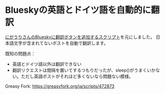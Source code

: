 # Blueskyの英語とドイツ語を自動的に翻訳
[にがうりさんのBlueskyに翻訳ボタンを追加するスクリプト](https://greasyfork.org/ja/scripts/467069-blueskytranslatebutton)を元にしました。
日本語文字が含まれてないポストを自動で翻訳します。

既知の問題点：
- 英語とドイツ語以外は翻訳できない
- 翻訳リクエストは間隔を置いてするつもりだったが、sleep()がうまくいかない。ただし英語ポストがそれほど多くないなら問題ない模様。

Greasy Fork: https://greasyfork.org/ja/scripts/472873
